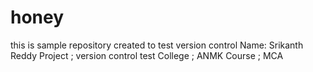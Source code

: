# honey
this is sample repository created to test version control
Name: Srikanth Reddy
Project ; version control test
College ; ANMK
Course ; MCA
